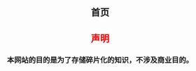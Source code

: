 <div style="text-align: center;">

## 首页

##  **<p style="color: red;">声明</p>** 

### 本网站的目的是为了存储碎片化的知识，不涉及商业目的。


</div>

<!-- 三种变颜色的方法 -->
<!-- <font color="blue">声明</font>    -->
<!-- <span style="color: orange;">声明</span>  -->
<!-- <div style="color: orange;">声明</div>  -->
